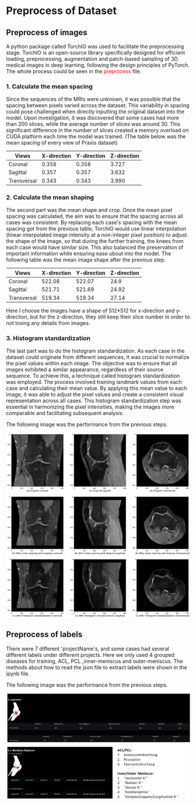 # Preprocess of Dataset

## Preprocess of images
A python package called TorchIO was used to facilitate the preprocessing stage. TorchIO is an open-source library specifically designed for efficient loading, preprocessing, augmentation and patch-based sampling of 3D medical images in deep learning, following the design principles of PyTorch. The whole process could be seen in the <span style="color: red;">preprocess</span> file.

### 1. Calculate the mean spacing
Since the sequences of the MRIs were unknown, it was possible that the spacing between pixels varied across the dataset. This variability in spacing could pose challenged when directly inputting the original dataset into the model. Upon investigation, it was discovered that some cases had more than 200 slices, while the average number of slices was around 30. This significant difference in the number of slices created a memory overload on CUDA platform each time the model was trained. (The table below was the mean spacing of every view of Praxis dataset)

|Views|X-direction|Y-direction|Z-direction|
| --- | --- | --- | --- |
|Coronal|0.358|0.358|3.727|
|Sagittal|0.357|0.357|3.632|
|Transversal|0.343|0.343|3.990|

### 2. Calculate the mean shaping
The second part was the mean shape and crop. Once the mean pixel spacing was calculated, the aim was to ensure that the spacing across all  cases was consistent. By replacing each case's spacing with the mean spacing got from the previous table, TorchIO would use linear interpolation (linear interpolated image intensity at a non-integer pixel position) to adjust the shape of the image, so that during the further training, the knees from each case would have similar size. This also balanced the preservation of important information while ensuring ease ubout into the model. The following table was the mean image shape after the previous step.

|Views|X-direction|Y-direction|Z-direction|
| --- | --- | --- | --- |
|Coronal|522.08|522.07|24.9|
|Sagittal|521.71|521.69|24.92|
|Transversal|519.34|519.34|27.14|

Here I choose the images have a shape of 512*512 for x-direction and y-direction, but for the z-direction, they still keep their slice number in order to not losing any details from images.

### 3. Histogram standardization
The last part was to do the histogram standardization. As each case in the dataset could originate from different sequences, it was crucial to normalize the pixel values within each image. The objective was to ensure that all images exhibited a similar appearance, regardless of their source sequence. To achieve this, a technique called histogram standardization was employed. The process involved training landmark values from each case and calculating their mean value. By applying this mean value to each image, it was able to adjust the pixel values and create a consistent visual representation across all cases. This histogram standardization step was essential in harmonizing the pixel intensities, making the images more comparable and facilitating subsequent analysis.

The following image was the performance from the previous steps.
<p align="center">
  <img src="../../images/preprocessed_private_dataset.png" alt="preprocessed_private_dataset" width="700" height="auto">
</p>

## Preprocess of labels
There were 7 different 'projectName's, and some cases had several different labels under different projects. Here we only used 4 grouped diseases for training, ACL, PCL ,inner-meniscus and outer-meniscus. The methods about how to read the json file to extract labels were shown in the ipynb file.

The following image was the performance from the previous steps.
<p align="center">
  <img src="../../images/interface_software.png" alt="interface_software" width="700" height="auto">
</p>
